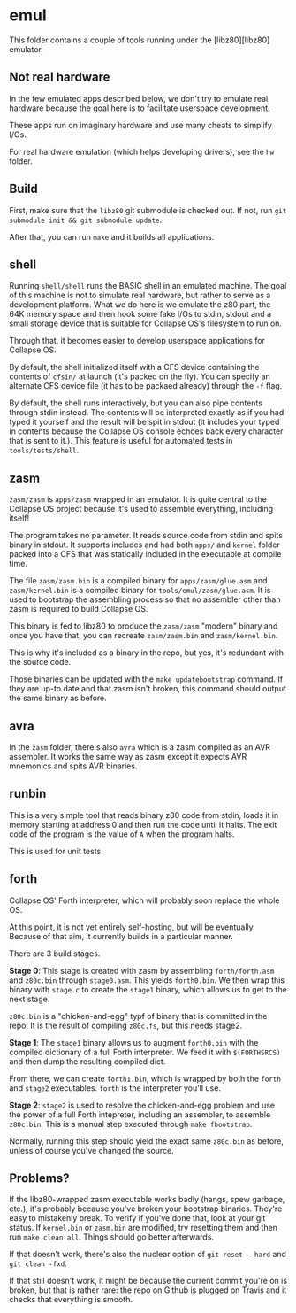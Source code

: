# emul

This folder contains a couple of tools running under the [libz80][libz80]
emulator.

## Not real hardware

In the few emulated apps described below, we don't try to emulate real hardware
because the goal here is to facilitate userspace development.

These apps run on imaginary hardware and use many cheats to simplify I/Os.

For real hardware emulation (which helps developing drivers), see the `hw`
folder.

## Build

First, make sure that the `libz80` git submodule is checked out. If not, run
`git submodule init && git submodule update`.

After that, you can run `make` and it builds all applications.

## shell

Running `shell/shell` runs the BASIC shell in an emulated machine. The goal of
this machine is not to simulate real hardware, but rather to serve as a
development platform. What we do here is we emulate the z80 part, the 64K
memory space and then hook some fake I/Os to stdin, stdout and a small storage
device that is suitable for Collapse OS's filesystem to run on.

Through that, it becomes easier to develop userspace applications for Collapse
OS.

By default, the shell initialized itself with a CFS device containing the
contents of `cfsin/` at launch (it's packed on the fly). You can specify an
alternate CFS device file (it has to be packaed already) through the `-f` flag.

By default, the shell runs interactively, but you can also pipe contents through
stdin instead. The contents will be interpreted exactly as if you had typed it
yourself and the result will be spit in stdout (it includes your typed in
contents because the Collapse OS console echoes back every character that is
sent to it.). This feature is useful for automated tests in `tools/tests/shell`.

## zasm

`zasm/zasm` is `apps/zasm` wrapped in an emulator. It is quite central to the
Collapse OS project because it's used to assemble everything, including itself!

The program takes no parameter. It reads source code from stdin and spits
binary in stdout. It supports includes and had both `apps/` and `kernel` folder
packed into a CFS that was statically included in the executable at compile
time.

The file `zasm/zasm.bin` is a compiled binary for `apps/zasm/glue.asm` and
`zasm/kernel.bin` is a compiled binary for `tools/emul/zasm/glue.asm`. It is
used to bootstrap the assembling process so that no assembler other than zasm
is required to build Collapse OS.

This binary is fed to libz80 to produce the `zasm/zasm` "modern" binary and
once you have that, you can recreate `zasm/zasm.bin` and `zasm/kernel.bin`.

This is why it's included as a binary in the repo, but yes, it's redundant with
the source code.

Those binaries can be updated with the `make updatebootstrap` command. If they
are up-to date and that zasm isn't broken, this command should output the same
binary as before.

## avra

In the `zasm` folder, there's also `avra` which is a zasm compiled as an AVR
assembler. It works the same way as zasm except it expects AVR mnemonics and
spits AVR binaries.

## runbin

This is a very simple tool that reads binary z80 code from stdin, loads it in
memory starting at address 0 and then run the code until it halts. The exit
code of the program is the value of `A` when the program halts.

This is used for unit tests.

## forth

Collapse OS' Forth interpreter, which will probably soon replace the whole OS.

At this point, it is not yet entirely self-hosting, but will be eventually.
Because of that aim, it currently builds in a particular manner.

There are 3 build stages.

**Stage 0**: This stage is created with zasm by assembling `forth/forth.asm`
and `z80c.bin` through `stage0.asm`. This yields `forth0.bin`. We then wrap
this binary with `stage.c` to create the `stage1` binary, which allows us to
get to the next stage.

`z80c.bin` is a "chicken-and-egg" typf of binary that is committed in the repo.
It is the result of compiling `z80c.fs`, but this needs stage2.

**Stage 1**: The `stage1` binary allows us to augment `forth0.bin` with
the compiled dictionary of a full Forth interpreter. We feed it with
`$(FORTHSRCS)` and then dump the resulting compiled dict. 

From there, we can create `forth1.bin`, which is wrapped by both the `forth`
and `stage2` executables. `forth` is the interpreter you'll use.

**Stage 2**: `stage2` is used to resolve the chicken-and-egg problem and use
the power of a full Forth intepreter, including an assembler, to assemble
`z80c.bin`. This is a manual step executed through `make fbootstrap`.

Normally, running this step should yield the exact same `z80c.bin` as before,
unless of course you've changed the source.

## Problems?

If the libz80-wrapped zasm executable works badly (hangs, spew garbage, etc.),
it's probably because you've broken your bootstrap binaries. They're easy to
mistakenly break. To verify if you've done that, look at your git status. If
`kernel.bin` or `zasm.bin` are modified, try resetting them and then run
`make clean all`. Things should go better afterwards.

If that doesn't work, there's also the nuclear option of `git reset --hard`
and `git clean -fxd`.

If that still doesn't work, it might be because the current commit you're on
is broken, but that is rather rare: the repo on Github is plugged on Travis
and it checks that everything is smooth.
